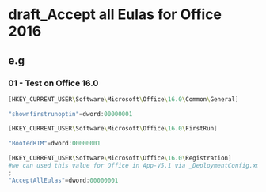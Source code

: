 # draft_Accept all Eulas for Office 2016

## e.g
### 01 - Test on Office 16.0
````powershell
[HKEY_CURRENT_USER\Software\Microsoft\Office\16.0\Common\General]
 
"shownfirstrunoptin"=dword:00000001
 
[HKEY_CURRENT_USER\Software\Microsoft\Office\16.0\FirstRun]
 
"BootedRTM"=dword:00000001
 
[HKEY_CURRENT_USER\Software\Microsoft\Office\16.0\Registration]
#we can used this value for Office in App-V5.1 via _DeploymentConfig.xml
;
"AcceptAllEulas"=dword:00000001
````
